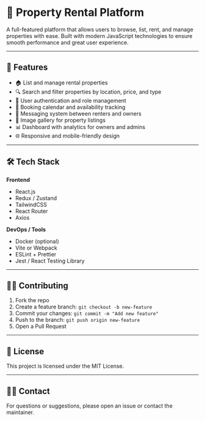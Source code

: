 # 🏡 Property Rental Platform

A full-featured platform that allows users to browse, list, rent, and manage properties with ease. Built with modern JavaScript technologies to ensure smooth performance and great user experience.

---

## 🚀 Features

- 🏠 List and manage rental properties
- 🔍 Search and filter properties by location, price, and type
- 👥 User authentication and role management
- 📅 Booking calendar and availability tracking
- 💬 Messaging system between renters and owners
- 📸 Image gallery for property listings
- 📊 Dashboard with analytics for owners and admins
- 🌐 Responsive and mobile-friendly design

---

## 🛠 Tech Stack

**Frontend**

- React.js
- Redux / Zustand
- TailwindCSS
- React Router
- Axios

**DevOps / Tools**

- Docker (optional)
- Vite or Webpack
- ESLint + Prettier
- Jest / React Testing Library

---

## 🧑‍💻 Contributing

1. Fork the repo
2. Create a feature branch: `git checkout -b new-feature`
3. Commit your changes: `git commit -m "Add new feature"`
4. Push to the branch: `git push origin new-feature`
5. Open a Pull Request

---

## 📄 License

This project is licensed under the MIT License.

---

## 🙋‍♀️ Contact

For questions or suggestions, please open an issue or contact the maintainer.

